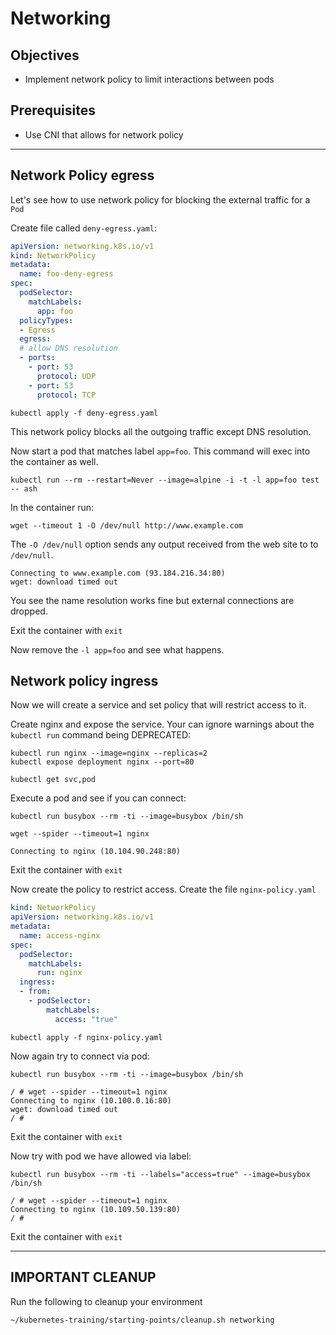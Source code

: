 # Networking

## Objectives

- Implement network policy to limit interactions between pods

## Prerequisites

- Use CNI that allows for network policy

---

## Network Policy egress

Let's see how to use network policy for blocking the external traffic for a `Pod`

Create file called `deny-egress.yaml`:
```yaml
apiVersion: networking.k8s.io/v1
kind: NetworkPolicy
metadata:
  name: foo-deny-egress
spec:
  podSelector:
    matchLabels:
      app: foo
  policyTypes:
  - Egress
  egress:
  # allow DNS resolution
  - ports:
    - port: 53
      protocol: UDP
    - port: 53
      protocol: TCP
```

```shell
kubectl apply -f deny-egress.yaml
```

This network policy blocks all the outgoing traffic except DNS resolution.

Now start a pod that matches label `app=foo`. This command will exec into the container as well.

```shell
kubectl run --rm --restart=Never --image=alpine -i -t -l app=foo test -- ash
```

In the container run:

```shell
wget --timeout 1 -O /dev/null http://www.example.com
```

The `-O /dev/null` option sends any output received from the web site to to `/dev/null`.

```console
Connecting to www.example.com (93.184.216.34:80)
wget: download timed out
```

You see the name resolution works fine but external connections are dropped.

Exit the container with `exit`

Now remove the `-l app=foo` and see what happens.

## Network policy ingress

Now we will create a service and set policy that will restrict access to it.

Create nginx and expose the service.
Your can ignore warnings about the `kubectl run` command being DEPRECATED:

```shell
kubectl run nginx --image=nginx --replicas=2
kubectl expose deployment nginx --port=80

kubectl get svc,pod
```

Execute a pod and see if you can connect:
```shell
kubectl run busybox --rm -ti --image=busybox /bin/sh
```

```console
wget --spider --timeout=1 nginx

Connecting to nginx (10.104.90.248:80)
```

Exit the container with `exit`

Now create the policy to restrict access. Create the file `nginx-policy.yaml`

```yaml
kind: NetworkPolicy
apiVersion: networking.k8s.io/v1
metadata:
  name: access-nginx
spec:
  podSelector:
    matchLabels:
      run: nginx
  ingress:
  - from:
    - podSelector:
        matchLabels:
          access: "true"
```

```
kubectl apply -f nginx-policy.yaml
```

Now again try to connect via pod:

```shell
kubectl run busybox --rm -ti --image=busybox /bin/sh
```

```console
/ # wget --spider --timeout=1 nginx
Connecting to nginx (10.100.0.16:80)
wget: download timed out
/ #
```

Exit the container with `exit`

Now try with pod we have allowed via label:

```shell
kubectl run busybox --rm -ti --labels="access=true" --image=busybox /bin/sh
```

```console
/ # wget --spider --timeout=1 nginx
Connecting to nginx (10.109.50.139:80)
/ #
```

Exit the container with `exit`

---

## **IMPORTANT CLEANUP**
Run the following to cleanup your environment

```shell
~/kubernetes-training/starting-points/cleanup.sh networking
```

